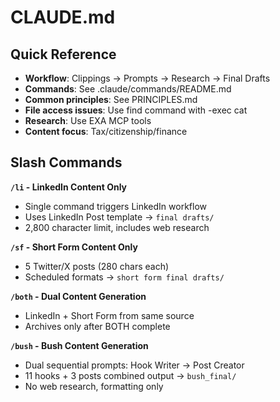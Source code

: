 # CLAUDE.md

## Quick Reference
- **Workflow**: Clippings → Prompts → Research → Final Drafts
- **Commands**: See .claude/commands/README.md
- **Common principles**: See PRINCIPLES.md
- **File access issues**: Use find command with -exec cat
- **Research**: Use EXA MCP tools
- **Content focus**: Tax/citizenship/finance

## Slash Commands

**`/li` - LinkedIn Content Only**
- Single command triggers LinkedIn workflow
- Uses LinkedIn Post template → `final drafts/`
- 2,800 character limit, includes web research

**`/sf` - Short Form Content Only**
- 5 Twitter/X posts (280 chars each)
- Scheduled formats → `short form final drafts/`

**`/both` - Dual Content Generation**
- LinkedIn + Short Form from same source
- Archives only after BOTH complete

**`/bush` - Bush Content Generation**
- Dual sequential prompts: Hook Writer → Post Creator
- 11 hooks + 3 posts combined output → `bush_final/`
- No web research, formatting only